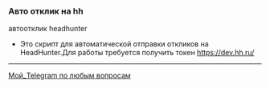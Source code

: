 ### Авто отклик на hh 
автоотклик headhunter

- Это скрипт для автоматической отправки откликов на HeadHunter.Для работы требуется получить токен https://dev.hh.ru/



------------


[Мой_Telegram по любым вопросам ]( https://www.t.me/Igor74_P)
